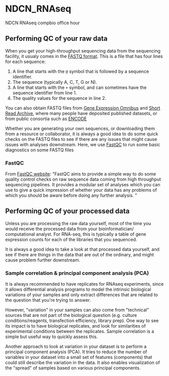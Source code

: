 # NDCN_RNAseq
NDCN RNAseq compbio office hour

## Performing QC of your raw data

When you get your high-throughput sequencing data from the sequencing
facility, it usualy comes in the [FASTQ
format](https://en.wikipedia.org/wiki/FASTQ_format). This is a file
that has four lines for each sequence:

1. A line that starts with the `@` symbol that is followed by a
   sequence identifier.
2. The sequence (typically A, C, T, G or N).
3. A line that starts with the `+` symbol, and can sometimes have the
   sequence identifier from line 1.
4. The quality values for the sequence in line 2.

You can also obtain FASTQ files from [Gene Expression
Omnibus](https://www.ncbi.nlm.nih.gov/geo/) and [Short Read
Archive](https://www.ncbi.nlm.nih.gov/sra), where many people have
deposited published datasets, or from public consortia such as
[ENCODE](https://www.encodeproject.org/)

Whether you are generating your own sequences, or downloading them
from a resource or collaborator, it is always a good idea to do some
quick checks on the FASTQ files to see if there are any issues that
might cause issues with analyses downstream. Here, we use
[FastQC](https://www.bioinformatics.babraham.ac.uk/projects/fastqc/)
to run some basic diagnostics on some FASTQ files

### FastQC

From [FastQC
website](https://www.bioinformatics.babraham.ac.uk/projects/fastqc/):
"FastQC aims to provide a simple way to do some quality control checks
on raw sequence data coming from high throughput sequencing
pipelines. It provides a modular set of analyses which you can use to
give a quick impression of whether your data has any problems of which
you should be aware before doing any further analysis. "

## Performing QC of your processed data

Unless you are processing the raw data yourself, most of the time you
would receive the processed data from your bioinformatician/
computational analyst. For RNA-seq, this is typically a table of gene
expression counts for each of the libraries that you sequenced.

It is always a good idea to take a look at that processed data
yourself, and see if there are things in the data that are out of the ordinary,
and might cause problem further downstream.

### Sample correlation & principal component analysis (PCA)

It is always recommended to have replicates for RNAseq experiments,
since it allows differential analysis programs to model the intrinsic biological
variations of your samples and only extract differences that are
related to the question that you're trying to answer.

However, "variation" in your samples can also come from
"technical" sources that are not part of the biological question
(e.g. culture conditions/reagents, transfection efficiency, library
prep). One way to see its impact is to have biological replicates, and
look for similarities of experimental conditions between the
replicates. Sample correlation is a simple but useful way to quickly
assess this.

Another approach to look at variation in your dataset is
to perform a principal component analysis (PCA). It tries to reduce
the number of variables in your dataset into a small set of features
(components) that could still describe the variation in the data. It
also enables visualization of the "spread" of samples based on various
principal components.

